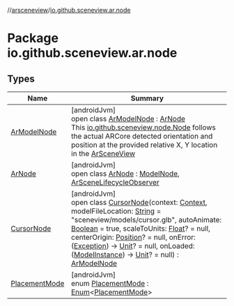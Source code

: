 //[arsceneview](../../index.md)/[io.github.sceneview.ar.node](index.md)

# Package io.github.sceneview.ar.node

## Types

| Name | Summary |
|---|---|
| [ArModelNode](-ar-model-node/index.md) | [androidJvm]<br>open class [ArModelNode](-ar-model-node/index.md) : [ArNode](-ar-node/index.md)<br>This [io.github.sceneview.node.Node](../../../sceneview/sceneview/io.github.sceneview.node/-node/index.md) follows the actual ARCore detected orientation and position at the provided relative X, Y location in the [ArSceneView](../io.github.sceneview.ar/-ar-scene-view/index.md) |
| [ArNode](-ar-node/index.md) | [androidJvm]<br>open class [ArNode](-ar-node/index.md) : [ModelNode](../../../sceneview/sceneview/io.github.sceneview.node/-model-node/index.md), [ArSceneLifecycleObserver](../io.github.sceneview.ar/-ar-scene-lifecycle-observer/index.md) |
| [CursorNode](-cursor-node/index.md) | [androidJvm]<br>open class [CursorNode](-cursor-node/index.md)(context: [Context](https://developer.android.com/reference/kotlin/android/content/Context.html), modelFileLocation: [String](https://kotlinlang.org/api/latest/jvm/stdlib/kotlin/-string/index.html) = &quot;sceneview/models/cursor.glb&quot;, autoAnimate: [Boolean](https://kotlinlang.org/api/latest/jvm/stdlib/kotlin/-boolean/index.html) = true, scaleToUnits: [Float](https://kotlinlang.org/api/latest/jvm/stdlib/kotlin/-float/index.html)? = null, centerOrigin: [Position](../../../sceneview/io.github.sceneview.math/-position/index.md)? = null, onError: ([Exception](https://kotlinlang.org/api/latest/jvm/stdlib/kotlin/-exception/index.html)) -&gt; [Unit](https://kotlinlang.org/api/latest/jvm/stdlib/kotlin/-unit/index.html)? = null, onLoaded: ([ModelInstance](../../../sceneview/io.github.sceneview.model/-model-instance/index.md)) -&gt; [Unit](https://kotlinlang.org/api/latest/jvm/stdlib/kotlin/-unit/index.html)? = null) : [ArModelNode](-ar-model-node/index.md) |
| [PlacementMode](-placement-mode/index.md) | [androidJvm]<br>enum [PlacementMode](-placement-mode/index.md) : [Enum](https://kotlinlang.org/api/latest/jvm/stdlib/kotlin/-enum/index.html)&lt;[PlacementMode](-placement-mode/index.md)&gt; |
